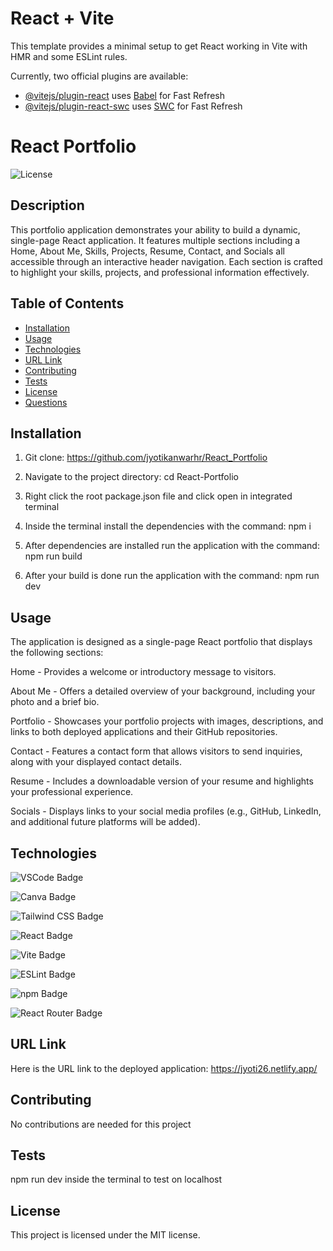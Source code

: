 # React + Vite

This template provides a minimal setup to get React working in Vite with HMR and some ESLint rules.

Currently, two official plugins are available:

- [@vitejs/plugin-react](https://github.com/vitejs/vite-plugin-react/blob/main/packages/plugin-react/README.md) uses [Babel](https://babeljs.io/) for Fast Refresh
- [@vitejs/plugin-react-swc](https://github.com/vitejs/vite-plugin-react-swc) uses [SWC](https://swc.rs/) for Fast Refresh


# React Portfolio

  ![License](https://img.shields.io/badge/License-MIT-blue.svg)

  ## Description
  This portfolio application demonstrates your ability to build a dynamic, single-page React application. It features multiple sections including a Home, About Me, Skills, Projects, Resume, Contact, and Socials all accessible through an interactive header navigation. Each section is crafted to highlight your skills, projects, and professional information effectively.

  ## Table of Contents
  - [Installation](#installation)
  - [Usage](#usage)
  - [Technologies](#technologies)
  - [URL Link](#url-link)
  - [Contributing](#contributing)
  - [Tests](#tests)
  - [License](#license)
  - [Questions](#questions)

  ## Installation
  
  1. Git clone: https://github.com/jyotikanwarhr/React_Portfolio

  2. Navigate to the project directory: cd React-Portfolio

  3. Right click the root package.json file and click open in integrated terminal

  4. Inside the terminal install the dependencies with the command: npm i

  5. After dependencies are installed run the application with the command: npm run build

  6. After your build is done run the application with the command: npm run dev

  ## Usage
  
  The application is designed as a single-page React portfolio that displays the following sections:

  Home - 
  Provides a welcome or introductory message to visitors.

  About Me - 
  Offers a detailed overview of your background, including your photo and a brief bio.

  Portfolio - 
  Showcases your portfolio projects with images, descriptions, and links to both deployed applications and their GitHub repositories.

  Contact - 
  Features a contact form that allows visitors to send inquiries, along with your displayed contact details.

  Resume - 
  Includes a downloadable version of your resume and highlights your professional experience.

  Socials - 
  Displays links to your social media profiles (e.g., GitHub, LinkedIn, and additional future platforms will be added).

  ## Technologies
 ![VSCode Badge](https://img.shields.io/badge/VSCode-0078D4?style=for-the-badge&logo=visual%20studio%20code&logoColor=white)

 ![Canva Badge](https://img.shields.io/badge/Canva-%2300C4CC.svg?&style=for-the-badge&logo=Canva&logoColor=white)

 ![Tailwind CSS Badge](https://img.shields.io/badge/Tailwind_CSS-38B2AC?style=for-the-badge&logo=tailwind-css&logoColor=white)

 ![React Badge](https://img.shields.io/badge/React-20232A?style=for-the-badge&logo=react&logoColor=61DAFB)

 ![Vite Badge](https://img.shields.io/badge/Vite-B73BFE?style=for-the-badge&logo=vite&logoColor=FFD62E)

 ![ESLint Badge](https://img.shields.io/badge/eslint-3A33D1?style=for-the-badge&logo=eslint&logoColor=white)

 ![npm Badge](https://img.shields.io/badge/npm-CB3837?style=for-the-badge&logo=npm&logoColor=white)

 ![React Router Badge](https://img.shields.io/badge/React_Router-CA4245?style=for-the-badge&logo=react-router&logoColor=white)


  ## URL Link
   Here is the URL link to the deployed application: https://jyoti26.netlify.app/
  
  ## Contributing
  No contributions are needed for this project

  ## Tests
  npm run dev inside the terminal to test on localhost

  ## License
  
  This project is licensed under the MIT license.